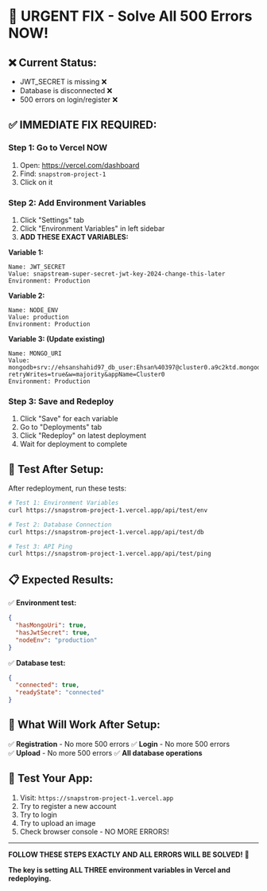 # 🚨 URGENT FIX - Solve All 500 Errors NOW!

## **❌ Current Status:**
- JWT_SECRET is missing ❌
- Database is disconnected ❌
- 500 errors on login/register ❌

## **✅ IMMEDIATE FIX REQUIRED:**

### **Step 1: Go to Vercel NOW**
1. Open: https://vercel.com/dashboard
2. Find: `snapstrom-project-1`
3. Click on it

### **Step 2: Add Environment Variables**
1. Click "Settings" tab
2. Click "Environment Variables" in left sidebar
3. **ADD THESE EXACT VARIABLES:**

**Variable 1:**
```
Name: JWT_SECRET
Value: snapstream-super-secret-jwt-key-2024-change-this-later
Environment: Production
```

**Variable 2:**
```
Name: NODE_ENV
Value: production
Environment: Production
```

**Variable 3: (Update existing)**
```
Name: MONGO_URI
Value: mongodb+srv://ehsanshahid97_db_user:Ehsan%40397@cluster0.a9c2ktd.mongodb.net/snapstream?retryWrites=true&w=majority&appName=Cluster0
Environment: Production
```

### **Step 3: Save and Redeploy**
1. Click "Save" for each variable
2. Go to "Deployments" tab
3. Click "Redeploy" on latest deployment
4. Wait for deployment to complete

## **🧪 Test After Setup:**

After redeployment, run these tests:

```bash
# Test 1: Environment Variables
curl https://snapstrom-project-1.vercel.app/api/test/env

# Test 2: Database Connection
curl https://snapstrom-project-1.vercel.app/api/test/db

# Test 3: API Ping
curl https://snapstrom-project-1.vercel.app/api/test/ping
```

## **📋 Expected Results:**

✅ **Environment test:**
```json
{
  "hasMongoUri": true,
  "hasJwtSecret": true,
  "nodeEnv": "production"
}
```

✅ **Database test:**
```json
{
  "connected": true,
  "readyState": "connected"
}
```

## **🎯 What Will Work After Setup:**

✅ **Registration** - No more 500 errors
✅ **Login** - No more 500 errors  
✅ **Upload** - No more 500 errors
✅ **All database operations**

## **📱 Test Your App:**

1. Visit: `https://snapstrom-project-1.vercel.app`
2. Try to register a new account
3. Try to login
4. Try to upload an image
5. Check browser console - NO MORE ERRORS!

---

**FOLLOW THESE STEPS EXACTLY AND ALL ERRORS WILL BE SOLVED!** 🚀

**The key is setting ALL THREE environment variables in Vercel and redeploying.**
